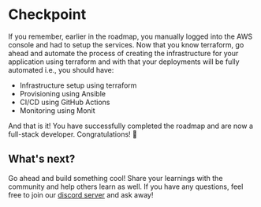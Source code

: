 # Checkpoint

If you remember, earlier in the roadmap, you manually logged into the AWS console and had to setup the services. Now that you know terraform, go ahead and automate the process of creating the infrastructure for your application using terraform and with that your deployments will be fully automated i.e., you should have:

- Infrastructure setup using terraform
- Provisioning using Ansible
- CI/CD using GitHub Actions
- Monitoring using Monit

And that is it! You have successfully completed the roadmap and are now a full-stack developer. Congratulations! 🎉

## What's next?

Go ahead and build something cool! Share your learnings with the community and help others learn as well. If you have any questions, feel free to join our [discord server](https://roadmap.sh/discord) and ask away!
